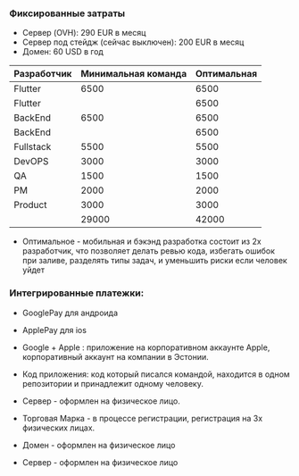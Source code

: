 ### Фиксированные затраты     
- Сервер (OVH): 290 EUR в месяц  
- Сервер под стейдж (сейчас выключен): 200 EUR в месяц 
- Домен: 60 USD в год

| Разработчик | Минимальная команда | Оптимальная |
| ----------- | ------------------- | ----------- |
| Flutter     | 6500                | 6500        |
| Flutter     |                     | 6500        |
| BackEnd     | 6500                | 6500        |
| BackEnd     |                     | 6500        |
| Fullstack   | 5500                | 5500        |
| DevOPS      | 3000                | 3000        |
| QA          | 1500                | 1500        |
| PM          | 2000                | 2000        |
| Product     | 3000                | 3000        |
|             | 29000               | 42000       |

* Оптимальное - мобильная и бэкэнд разработка состоит из 2х разработчик, что позволяет делать ревью кода, избегать ошибок при заливе, разделять типы задач, и уменьшить риски если человек уйдет

### Интегрированные платежки: 
- GooglePay для андроида
- ApplePay для ios

- Google + Apple : приложение на корпоративном аккаунте Apple, корпоративный аккаунт на компании в Эстонии. 
- Код приложения: код который писался командой, находится в одном репозитории и принадлежит одному человеку. 
- Сервер - оформлен на физическое лицо.
- Торговая Марка - в процессе регистрации, регистрация на 3х физических лицах.
- Домен - оформлен на физическое лицо
- Сервер - оформлен на физическое лицо